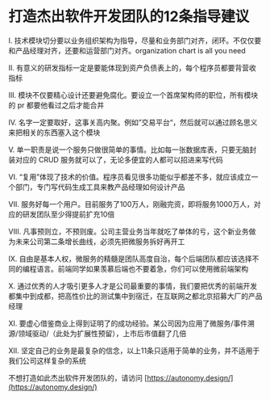 # 打造杰出软件开发团队的12条指导建议

I. 技术模块切分要以业务组织架构为指导，尽量和业务部门对齐，闭环。不仅仅要和产品经理对齐，还要和运营部门对齐。organization chart is all you need

II. 有意义的研发指标一定是要能体现到资产负债表上的，每个程序员都要背营收指标

III. 模块不仅要精心设计还要避免腐化。要设立一个首席架构师的职位，所有模块的 pr 都要他看过之后才能合并

IV. 名字一定要取好，这事关高内聚。例如”交易平台“，然后就可以通过顾名思义来把相关的东西塞入这个模块

V. 单一职责是说一个服务只做很简单的事情。比如每一张数据库表，只要无脑封装对应的 CRUD 服务就可以了，无论多便宜的人都可以招进来写代码

VI. “复用”体现了技术的价值。程序员看见很多功能似乎都差不多，就应该成立一个部门，专门写代码生成工具来教产品经理如何设计产品

VII. 服务好每一个用户。目前服务了100万人，刚融完资，即将服务1000万人，对应的研发团队至少得提前扩充10倍

VIII. 凡事预则立，不预则废。公司主营业务当年就吃了单体的亏，这个新业务做为未来公司第二条增长曲线，必须先把微服务拆好再开工

IX. 自由是基本人权，微服务的精髓是团队高度自治，每个后端团队都应该选择不同的编程语言。前端同学如果羡慕后端也不要着急，你们可以使用微前端架构

X. 通过优秀的人才吸引更多人才是公司最重要的事情，我们要把优秀的前端开发都集中到成都，把高性价比的测试集中到宿迁，在互联网之都北京招募大厂的产品经理

XI. 要虚心借鉴商业上得到证明了的成功经验。某公司因为应用了微服务/事件溯源/领域驱动/（此处为扩展性预留），上市后市值翻了几倍

XII. 坚定自己的业务是最复杂的信念，以上11条只适用于简单的业务，并不适用于我们公司这样复杂的系统

不想打造如此杰出软件开发团队的，请访问 [https://autonomy.design/](https://autonomy.design/)



